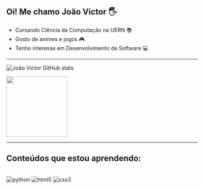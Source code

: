 ## Oi! Me chamo João Victor 🖐️ 
- Cursando Ciência da Computação na UERN 📚
- Gosto de animes e jogos 🎮
- Tenho interesse em Desenvolvimento de Software 💻

<hr>

<div>

![João Victor GitHub stats](https://github-readme-stats.vercel.app/api?username=joao-victor-costa-gomes&show_icons=true&theme=dark)

<img height="160em" src="https://github-readme-stats-gb9t.vercel.app/api/top-langs/?username=joao-victor-costa-gomes&layout=compact&hide_border=true&show_icons=true&langs_count=6&theme=github_dark"/>

<div>

<hr>

## Conteúdos que estou aprendendo: 

<div style = "display: inline_block">

<br>

<img src="https://img.shields.io/badge/Python-3776AB?style=for-the-badge&logo=python&logoColor=white" alt="python">

<img src="https://img.shields.io/badge/HTML5-E34F26?style=for-the-badge&logo=html5&logoColor=white" alt="html5">

<img src="https://img.shields.io/badge/CSS3-1572B6?style=for-the-badge&logo=css3&logoColor=white" alt="css3">

</div>
